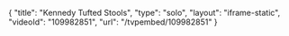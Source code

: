 {
    "title": "Kennedy Tufted Stools",
    "type": "solo",
    "layout": "iframe-static",
    "videoId": "109982851",
    "url": "\/tvpembed\/109982851"
}